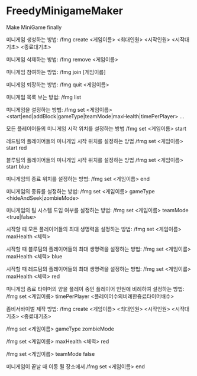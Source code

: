 # FreedyMinigameMaker
Make MiniGame finally


미니게임 생성하는 방법:
/fmg create <게임이름> <최대인원> <시작인원> <시작대기초> <종료대기초>

미니게임 삭제하는 방법:
/fmg remove <게임이름>

미니게임 참여하는 방법:
/fmg join [게임이름]

미니게임 퇴장하는 방법:
/fmg quit <게임이름>

미니게임 목록 보는 방법:
/fmg list

미니게임을 설정하는 방법:
/fmg set <게임이름> <start|end|addBlock|gameType|teamMode|maxHealth|timePerPlayer> ...

모든 플레이어들의 미니게임 시작 위치를 설정하는 방법
/fmg set <게임이름> start

레드팀의 플레이어들의 미니게임 시작 위치를 설정하는 방법
/fmg set <게임이름> start red

블루팀의 플레이어들의 미니게임 시작 위치를 설정하는 방법
/fmg set <게임이름> start blue

미니게임의 종료 위치를 설정하는 방법:
/fmg set <게임이름> end

미니게임의 종류를 설정하는 방법:
/fmg set <게임이름> gameType <hideAndSeek|zombieMode>

미니게임의 팀 시스템 도입 여부를 설정하는 방법:
/fmg set <게임이름> teamMode <true|false>

시작할 때 모든 플레이어들의 최대 생명력을 설정하는 방법:
/fmg set <게임이름>  maxHealth <체력>

시작할 때 블루팀의 플레이어들의 최대 생명력을 설정하는 방법:
/fmg set <게임이름> maxHealth <체력> blue

시작할 때 레드팀의 플레이어들의 최대 생명력을 설정하는 방법:
/fmg set <게임이름> maxHealth <체력> red

미니게임 종료 타이머의 양을 플레이 중인 플레이어 인원에 비례하여 설정하는 방법:
/fmg set <게임이름> timePerPlayer <플레이어수의비례한죵료타이머배수>







좀비서바이벌  제작 방법:
/fmg create <게임이름> <최대인원> <시작인원> <시작대기초> <종료대기초>

/fmg set <게임이름> gameType zombieMode

/fmg set <게임이름> maxHealth <체력> red

/fmg set <게임이름> teamMode false

미니게임이 끝날 때 이동 될 장소에서 /fmg set <게임이름> end

